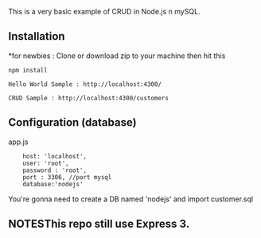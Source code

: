This is a very basic example of CRUD in Node.js n mySQL.

## Installation
*for newbies : Clone or download zip to your machine then hit this 

	npm install
	
	Hello World Sample : http://localhost:4300/
	
	CRUD Sample : http://localhost:4300/customers

## Configuration (database)
app.js

        host: 'localhost',
        user: 'root',
        password : 'root',
        port : 3306, //port mysql
        database:'nodejs'	


	
You're gonna need to create a DB named 'nodejs' and import customer.sql

## NOTESThis repo still use Express 3.

